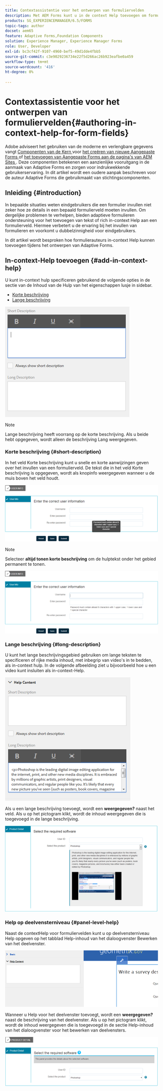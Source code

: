 ```yaml
---
title: Contextassistentie voor het ontwerpen van formuliervelden
description: Met AEM Forms kunt u in de context Help toevoegen om formuliervelden en deelvensters als tekst of rich media, inclusief video's, aan te passen.
products: SG_EXPERIENCEMANAGER/6.5/FORMS
topic-tags: author
docset: aem65
feature: Adaptive Forms,Foundation Components
solution: Experience Manager, Experience Manager Forms
role: User, Developer
exl-id: bc3cf42f-9107-4960-bef5-49d1dde4fbb5
source-git-commit: c3e9029236734e22f5d266ac26b923eafbe0a459
workflow-type: tm+mt
source-wordcount: '416'
ht-degree: 0%

---
```


# Contextassistentie voor het ontwerpen van formuliervelden{#authoring-in-context-help-for-form-fields}

<span class="preview"> Adobe adviseert het gebruiken van de moderne en verlengbare gegevens vangt [ Componenten van de Kern ](https://experienceleague.adobe.com/docs/experience-manager-core-components/using/adaptive-forms/introduction.html?lang=nl-NL) voor [ het creëren van nieuwe Aangepaste Forms ](/help/forms/using/create-an-adaptive-form-core-components.md) of [ het toevoegen van Aangepaste Forms aan de pagina&#39;s van AEM Sites ](/help/forms/using/create-or-add-an-adaptive-form-to-aem-sites-page.md). Deze componenten betekenen een aanzienlijke vooruitgang in de aanmaak van Adaptive Forms en zorgen voor indrukwekkende gebruikerservaring. In dit artikel wordt een oudere aanpak beschreven voor de auteur Adaptive Forms die gebruikmaakt van stichtingscomponenten. </span>

## Inleiding {#introduction}

In bepaalde situaties weten eindgebruikers die een formulier invullen niet zeker hoe ze details in een bepaald formulierveld moeten invullen. Om dergelijke problemen te verhelpen, bieden adaptieve formulieren ondersteuning voor het toevoegen van tekst of rich in-context Help aan een formulierveld. Hiermee verbetert u de ervaring bij het invullen van formulieren en voorkomt u dubbelzinnigheid voor eindgebruikers.

In dit artikel wordt besproken hoe formulierauteurs in-context Help kunnen toevoegen tijdens het ontwerpen van Adaptive Forms.

## In-context-Help toevoegen {#add-in-context-help}

U kunt in-context hulp specificeren gebruikend de volgende opties in de sectie van de Inhoud van de Hulp van het eigenschappen lusje in sidebar.

* [Korte beschrijving](../../forms/using/authoring-in-field-help.md#p-short-description-p)
* [Lange beschrijving](../../forms/using/authoring-in-field-help.md#p-long-description-p)

![ In-context hulp voor vormgebieden ](assets/descriptions.png)

>[!NOTE]
>
>Lange beschrijving heeft voorrang op de korte beschrijving. Als u beide hebt opgegeven, wordt alleen de beschrijving Lang weergegeven.

### Korte beschrijving {#short-description}

In het veld Korte beschrijving kunt u snelle en korte aanwijzingen geven over het invullen van een formulierveld. De tekst die in het veld Korte beschrijving is opgegeven, wordt als knopinfo weergegeven wanneer u de muis boven het veld houdt.

![ Korte beschrijving voor het toevoegen van in-context hulp voor vormgebieden ](assets/tooltip.png)

>[!NOTE]
>
>Selecteer **altijd tonen korte beschrijving** om de hulptekst onder het gebied permanent te tonen.

![ Permanente korte in-context hulp onder het gebied ](assets/short1.png)

### Lange beschrijving {#long-description}

U kunt het lange beschrijvingsgebied gebruiken om lange teksten te specificeren of rijke media inhoud, met inbegrip van video&#39;s in te bedden, als in-context hulp. In de volgende afbeelding ziet u bijvoorbeeld hoe u een video kunt insluiten als in-context-Help.

![ Toevoegend rijke media als in-context hulp voor vormgebieden ](assets/long-descriptions.png)

Als u een lange beschrijving toevoegt, wordt een **weergegeven?** naast het veld. Als u op het pictogram klikt, wordt de inhoud weergegeven die is toegevoegd in de lange beschrijving.

![ Voorbeeld van rijke media in-context hulp ](assets/photoshop.png)

### Help op deelvensterniveau {#panel-level-help}

Naast de contextHelp voor formuliervelden kunt u op deelvensterniveau Help opgeven op het tabblad Help-inhoud van het dialoogvenster Bewerken van het deelvenster.

![ Toevoegend in-context hulp voor een vormpaneel ](assets/panel-level-help.png)

Wanneer u Help voor het deelvenster toevoegt, wordt een **weergegeven?** naast de beschrijving van het deelvenster. Als u op het pictogram klikt, wordt de inhoud weergegeven die is toegevoegd in de sectie Help-inhoud van het dialoogvenster voor het bewerken van deelvensters.

![ Voorbeeld van in-context hulp op het niveau van het vormpaneel ](assets/photoshop-1.png)
